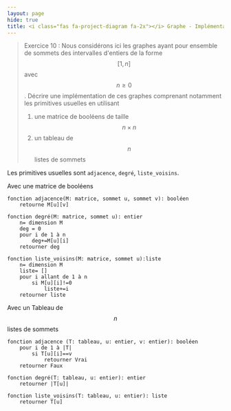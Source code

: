 ```yaml
---
layout: page
hide: true
title: <i class="fas fa-project-diagram fa-2x"></i> Graphe - Implémentation de graphes
---
```

<script type="text/javascript" async
  src="https://cdn.mathjax.org/mathjax/latest/MathJax.js?config=TeX-MML-AM_CHTML">
</script>

> Exercice 10 : Nous considérons ici les graphes ayant pour ensemble de sommets
> des intervalles d'entiers de la forme $$[1,n]$$ avec $$n \geq 0$$. Décrire une
> implémentation de ces graphes comprenant notamment les primitives usuelles en
> utilisant 
> 1. une matrice de booléens de taille $$n \times n$$
> 2. un tableau de $$n$$ listes de sommets

Les primitives usuelles sont `adjacence`, `degré`, `liste_voisins`. 

Avec une matrice de booléens 

```
fonction adjacence(M: matrice, sommet u, sommet v): booléen
    retourne M[u][v]
    
fonction degré(M: matrice, sommet u): entier
    n= dimension M
    deg = 0
    pour i de 1 à n
        deg+=M[u][i]
    retourner deg
    
fonction liste_voisins(M: matrice, sommet u):liste
    n= dimension M
    liste= []
    pour i allant de 1 à n
        si M[u][i]!=0
            liste+=i
    retourner liste
```

Avec un Tableau de $$n$$ listes de sommets

```
fonction adjacence (T: tableau, u: entier, v: entier): booléen
    pour i de 1 à |T|
        si T[u][i]==v
            retourner Vrai
    retourner Faux
    
fonction degré(T: tableau, u: entier): entier
    retourner |T[u]|

fonction liste_voisins(T: tableau, u: entier): liste
    retourner T[u]
```
